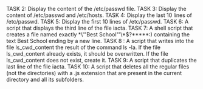 TASK 2: Display the content of the /etc/passwd file.
TASK 3: Display the content of /etc/passwd and /etc/hosts.
TASK 4: Display the last 10 lines of /etc/passwd.
TASK 5: Display the first 10 lines of /etc/passwd.
TASK 6: A script that displays the third line of the file iacta.
TASK 7: A shell script that creates a file named exactly \*\\'"Best School"\'\\*$\?\*\*\*\*\*:) containing the text Best School ending by a new line.
TASK 8 : A script that writes into the file ls_cwd_content the result of the command ls -la. If the file ls_cwd_content already exists, it should be overwritten. If the file ls_cwd_content does not exist, create it.
TASK 9: A script that duplicates the last line of the file iacta.
TASK 10: A script that deletes all the regular files (not the directories) with a .js extension that are present in the current directory and all its subfolders. 

